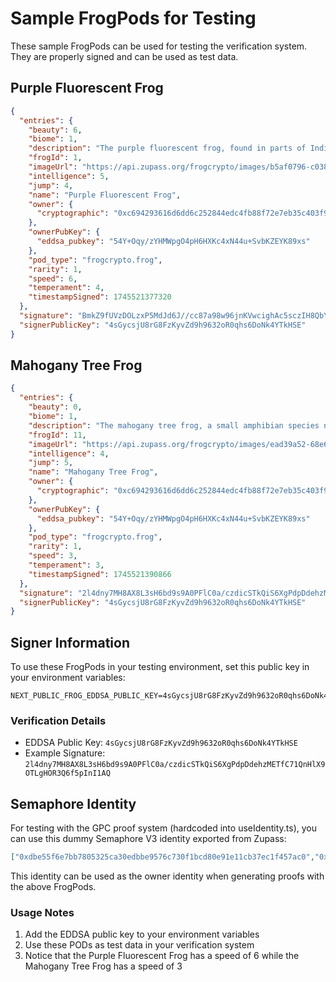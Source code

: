 # Sample FrogPods for Testing

These sample FrogPods can be used for testing the verification system. They are properly signed and can be used as test data.

## Purple Fluorescent Frog

```json
{
  "entries": {
    "beauty": 6,
    "biome": 1,
    "description": "The purple fluorescent frog, found in parts of India, is a remarkable species with its striking violet hue and the ability to fluoresce under ultraviolet light. This adaptation, believed to play a role in mating rituals and communication, sets it apart in the world of amphibians.",
    "frogId": 1,
    "imageUrl": "https://api.zupass.org/frogcrypto/images/b5af0796-c038-4f47-9aa2-1cff2b005ad7",
    "intelligence": 5,
    "jump": 4,
    "name": "Purple Fluorescent Frog",
    "owner": {
      "cryptographic": "0xc694293616d6dd6c252844edc4fb88f72e7eb35c403f92990801494427abdf2"
    },
    "ownerPubKey": {
      "eddsa_pubkey": "54Y+Oqy/zYHMWpgO4pH6HXKc4xN44u+SvbKZEYK89xs"
    },
    "pod_type": "frogcrypto.frog",
    "rarity": 1,
    "speed": 6,
    "temperament": 4,
    "timestampSigned": 1745521377320
  },
  "signature": "BmkZ9fUVzDOLzxP5MdJd6J//cc87a98w96jnKVwcighAc5sczIH8QbYH9Wtqu0/bLldQfErxamCBl2wtFUW9BA",
  "signerPublicKey": "4sGycsjU8rG8FzKyvZd9h9632oR0qhs6DoNk4YTkHSE"
}
```

## Mahogany Tree Frog

```json
{
  "entries": {
    "beauty": 0,
    "biome": 1,
    "description": "The mahogany tree frog, a small amphibian species native to Central and South America, is known for its rich mahogany brown coloration and distinctive markings. These frogs are often found in the lush rainforests, where they use their colors and patterns to blend seamlessly into their surroundings.",
    "frogId": 11,
    "imageUrl": "https://api.zupass.org/frogcrypto/images/ead39a52-68e6-4bd8-9fd1-62499ade08e2",
    "intelligence": 4,
    "jump": 5,
    "name": "Mahogany Tree Frog",
    "owner": {
      "cryptographic": "0xc694293616d6dd6c252844edc4fb88f72e7eb35c403f92990801494427abdf2"
    },
    "ownerPubKey": {
      "eddsa_pubkey": "54Y+Oqy/zYHMWpgO4pH6HXKc4xN44u+SvbKZEYK89xs"
    },
    "pod_type": "frogcrypto.frog",
    "rarity": 1,
    "speed": 3,
    "temperament": 3,
    "timestampSigned": 1745521390866
  },
  "signature": "2l4dny7MH8AX8L3sH6bd9s9A0PFlC0a/czdicSTkQiS6XgPdpDdehzMETfC71QnHlX9OTLgHOR3Q6f5pInI1AQ",
  "signerPublicKey": "4sGycsjU8rG8FzKyvZd9h9632oR0qhs6DoNk4YTkHSE"
}
```

## Signer Information

To use these FrogPods in your testing environment, set this public key in your environment variables:

```
NEXT_PUBLIC_FROG_EDDSA_PUBLIC_KEY=4sGycsjU8rG8FzKyvZd9h9632oR0qhs6DoNk4YTkHSE
```

### Verification Details

- EDDSA Public Key: `4sGycsjU8rG8FzKyvZd9h9632oR0qhs6DoNk4YTkHSE`
- Example Signature: `2l4dny7MH8AX8L3sH6bd9s9A0PFlC0a/czdicSTkQiS6XgPdpDdehzMETfC71QnHlX9OTLgHOR3Q6f5pInI1AQ`

## Semaphore Identity

For testing with the GPC proof system (hardcoded into useIdentity.ts), you can use this dummy Semaphore V3 identity exported from Zupass:

```json
["0xdbe55f6e7bb7805325ca30edbbe9576c730f1bcd80e91e11cb37ec1f457ac0","0xbc380b7452d293c89944564a6509632d8585dd3f14579c4c56b68b8c9dbb48"]
```

This identity can be used as the owner identity when generating proofs with the above FrogPods.

### Usage Notes

1. Add the EDDSA public key to your environment variables
2. Use these PODs as test data in your verification system
3. Notice that the Purple Fluorescent Frog has a speed of 6 while the Mahogany Tree Frog has a speed of 3 